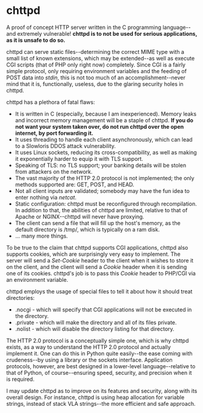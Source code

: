 # chttpd
A proof of concept HTTP server written in the C programming language--and extremely vulnerable! **chttpd is to not be used for serious applications, as it is unsafe to do so.**

chttpd can serve static files--determining the correct MIME type with a small list of known extensions, which may be extended--as well as execute CGI scripts (that of PHP only right now) completely. Since CGI is a fairly simple protocol, only requiring environment variables and the feeding of POST data into *stdin*, this is not too much of an accomplishment--never mind that it is, functionally, useless, due to the glaring security holes in chttpd.

chttpd has a plethora of fatal flaws:

 - It is written in C (especially, because I am inexperienced). Memory leaks and incorrect memory management will be a staple of chttpd. **If you do not want your system taken over, do not run chttpd over the open internet, by port forwarding it.**
 - It uses threading to handle each client asynchronously, which can lead to a Slowloris DDOS attack vulnerability.
 - It uses Linux sockets, reducing its cross-compatibility, as well as making it exponentially harder to equip it with TLS support.
 - Speaking of TLS: no TLS support; your banking details will be stolen from attackers on the network.
 - The vast majority of the HTTP 2.0 protocol is not implemented; the only methods supported are: GET, POST, and HEAD.
 - Not all client inputs are validated; somebody may have the fun idea to enter nothing via *netcat*.
 - Static configuration: chttpd must be reconfigured through recompilation. In addition to that, the abilities of chttpd are limited, relative to that of Apache or NGINX--chttpd will never have proxying.
 - The client can send a file that will fill up the host's memory, as the default directory is /tmp/, which is typically on a ram disk. 
 - ... many more things.

To be true to the claim that chttpd supports CGI applications, chttpd also supports cookies, which are surprisingly very easy to implement. The server will send a *Set-Cookie* header to the client when it wishes to store it on the client, and the client will send a *Cookie* header when it is sending one of its cookies. chttpd's job is to pass this *Cookie* header to PHP/CGI via an environment variable. 

chttpd employs the usage of special files to tell it about how it should treat directories:

 - .nocgi - which will specify that CGI applications will not be executed in the directory.
 - .private - which will make the directory and all of its files private.
 - .nolist - which will disable the directory listing for that directory.

The HTTP 2.0 protocol is a conceptually simple one, which is why chttpd exists, as a way to understand the HTTP 2.0 protocol and actually implement it. One can do this in Python quite easily--the ease coming with crudeness--by using a library or the sockets interface. Application protocols, however, are best designed in a lower-level language--relative to that of Python, of course--ensuring speed, security, and precision when it is required. 

I may update chttpd as to improve on its features and security, along with its overall design. For instance, chttpd is using heap allocation for variable strings, instead of stack VLA strings--the more efficient and safe approach.  
